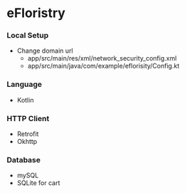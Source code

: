 # eFloristry

### Local Setup

- Change domain url
    - app/src/main/res/xml/network_security_config.xml
    - app/src/main/java/com/example/eflorisity/Config.kt
    
    

### Language
- Kotlin


### HTTP Client
- Retrofit
- Okhttp

### Database
- mySQL
- SQLite for cart
